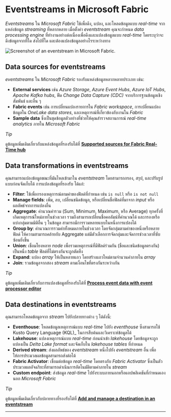 
# Eventstreams in Microsoft Fabric

_Eventstreams_ ใน _Microsoft Fabric_ ใช้เพื่อดึง, แปลง, และโหลดข้อมูลแบบ _real-time_ จากแหล่งข้อมูล _streaming_ ที่หลากหลาย เมื่อตั้งค่า _eventstream_ คุณจะกำหนด _data processing engine_ ที่ทำงานอย่างต่อเนื่องเพื่อดึงและแปลงข้อมูลแบบ _real-time_ โดยระบุว่าจะดึงข้อมูลจากที่ใด ส่งไปที่ใด และต้องแปลงข้อมูลอย่างไรระหว่างทาง

![Screenshot of an eventstream in Microsoft Fabric.](https://learn.microsoft.com/en-us/training/wwl/get-started-kusto-fabric/media/eventstream.png)

## Data sources for eventstreams

_eventstreams_ ใน _Microsoft Fabric_ รองรับแหล่งข้อมูลหลากหลายประเภท เช่น:

- **External services** เช่น _Azure Storage_, _Azure Event Hubs_, _Azure IoT Hubs_, _Apache Kafka hubs_, ฟีด _Change Data Capture (CDC)_ จากบริการฐานข้อมูลเชิงสัมพันธ์ และอื่น ๆ
- **Fabric events** เช่น การเปลี่ยนแปลงรายการใน _Fabric workspace_, การเปลี่ยนแปลงข้อมูลใน _OneLake data stores_, และเหตุการณ์ที่เกี่ยวข้องกับงานใน _Fabric_
- **Sample data** ซึ่งเป็นชุดข้อมูลตัวอย่างที่ช่วยให้คุณสำรวจสถานการณ์ _real-time analytics_ ภายใน _Microsoft Fabric_

_Tip_

ดูข้อมูลเพิ่มเติมเกี่ยวกับแหล่งข้อมูลที่รองรับได้ที่ **[Supported sources for Fabric Real-Time hub](https://learn.microsoft.com/en-us/fabric/real-time-hub/supported-sources)**

## Data transformations in eventstreams

คุณสามารถแปลงข้อมูลขณะที่มันไหลเข้ามาใน _eventstream_ โดยสามารถกรอง, สรุป, และปรับรูปแบบก่อนจัดเก็บได้ การแปลงข้อมูลที่รองรับ ได้แก่:

- **Filter**: ใช้เพื่อกรองเหตุการณ์ตามค่าของฟิลด์ที่กำหนด เช่น `is null` หรือ `is not null`
- **Manage fields**: เพิ่ม, ลบ, เปลี่ยนชนิดข้อมูล, หรือเปลี่ยนชื่อฟิลด์ที่มาจาก _input_ หรือผลลัพธ์จากการแปลงอื่น
- **Aggregate**: คำนวณค่ารวม (Sum, Minimum, Maximum, หรือ Average) ทุกครั้งที่เกิดเหตุการณ์ใหม่ภายในช่วงเวลา รวมถึงสามารถเปลี่ยนชื่อคอลัมน์ที่คำนวณได้ และกรองหรือแบ่งกลุ่มตามมิติอื่น ๆ ในข้อมูล สามารถมีการรวมหลายแบบในหนึ่งการแปลงได้
- **Group by**: คำนวณการรวมค่าทั้งหมดภายในช่วงเวลา โดยจัดกลุ่มตามค่าของหนึ่งหรือหลายฟิลด์ ให้ความสามารถคล้ายกับ Aggregate แต่มีตัวเลือกการจัดกลุ่มและจัดการช่วงเวลาที่ซับซ้อนยิ่งขึ้น
- **Union**: เชื่อมโยงหลาย _node_ เพื่อรวมเหตุการณ์ที่มีฟิลด์ร่วมกัน (ชื่อและชนิดข้อมูลตรงกัน) เป็นหนึ่ง _table_ ฟิลด์ที่ไม่ตรงกันจะถูกตัดทิ้ง
- **Expand**: แปลง _array_ ให้เป็นหลายแถว โดยสร้างแถวใหม่ตามจำนวนค่าภายใน _array_
- **Join**: รวมข้อมูลจากสอง _stream_ ตามเงื่อนไขที่ตรงกันระหว่างกัน

_Tip_

ดูข้อมูลเพิ่มเติมเกี่ยวกับการแปลงข้อมูลที่รองรับได้ที่ **[Process event data with event processor editor](https://learn.microsoft.com/en-us/fabric/real-time-intelligence/event-streams/process-events-using-event-processor-editor)**

## Data destinations in eventstreams

คุณสามารถโหลดข้อมูลจาก _stream_ ไปยังปลายทางต่าง ๆ ได้ดังนี้:

- **Eventhouse**: โหลดข้อมูลเหตุการณ์แบบ _real-time_ ไปยัง _eventhouse_ ซึ่งสามารถใช้ Kusto Query Language (KQL)_ ในการสืบค้นและวิเคราะห์ข้อมูลได้
- **Lakehouse**: แปลงเหตุการณ์แบบ _real-time_ ก่อนนำเข้า _lakehouse_ โดยข้อมูลจะถูกแปลงเป็น _Delta Lake format_ และจัดเก็บใน _lakehouse tables_ ที่กำหนด
- **Derived stream**: ส่งผลลัพธ์ของ _eventstream_ หนึ่งไปยัง _eventstream_ อื่น เพื่อให้การประมวลผลข้อมูลสามารถส่งต่อได้
- **Fabric Activator**: เชื่อมต่อข้อมูล _real-time_ โดยตรงกับ _Fabric Activator_ ซึ่งเป็นตัวประมวลผลอัจฉริยะที่สามารถดำเนินการอัตโนมัติตามค่าภายใน _stream_
- **Custom endpoint**: ส่งข้อมูล _real-time_ ไปยังระบบภายนอกหรือแอปพลิเคชันที่กำหนดเองนอก _Microsoft Fabric_

_Tip_

ดูข้อมูลเพิ่มเติมเกี่ยวกับปลายทางที่รองรับได้ที่ **[Add and manage a destination in an eventstream](https://learn.microsoft.com/en-us/fabric/real-time-intelligence/event-streams/add-manage-eventstream-destinations)**

---
